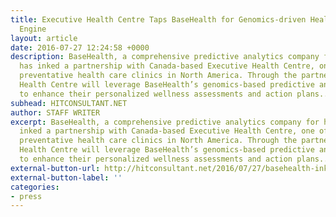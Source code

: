 ```yaml
---
title: Executive Health Centre Taps BaseHealth for Genomics-driven Health Assessment
  Engine
layout: article
date: 2016-07-27 12:24:58 +0000
description: BaseHealth, a comprehensive predictive analytics company for healthcare
  has inked a partnership with Canada-based Executive Health Centre, one of the leading
  preventative health care clinics in North America. Through the partnership, Executive
  Health Centre will leverage BaseHealth’s genomics-based predictive analytics engine
  to enhance their personalized wellness assessments and action plans...
subhead: HITCONSULTANT.NET
author: STAFF WRITER
excerpt: BaseHealth, a comprehensive predictive analytics company for healthcare has
  inked a partnership with Canada-based Executive Health Centre, one of the leading
  preventative health care clinics in North America. Through the partnership, Executive
  Health Centre will leverage BaseHealth’s genomics-based predictive analytics engine
  to enhance their personalized wellness assessments and action plans...
external-button-url: http://hitconsultant.net/2016/07/27/basehealth-inks-executive-health-centre
external-button-label: ''
categories:
- press
---
```

